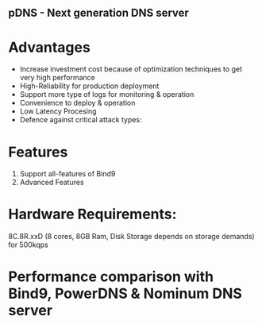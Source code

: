 pDNS - Next generation DNS server
---

# Advantages
- Increase investment cost because of optimization techniques to get very high performance
- High-Reliability for production deployment
- Support more type of logs for monitoring & operation
- Convenience to deploy & operation
- Low Latency Procesing
- Defence against critical attack types: 

# Features
1. Support all-features of Bind9
2. Advanced Features

# Hardware Requirements: 
8C.8R.xxD (8 cores, 8GB Ram, Disk Storage depends on storage demands) for 500kqps

# Performance comparison with Bind9, PowerDNS & Nominum DNS server

